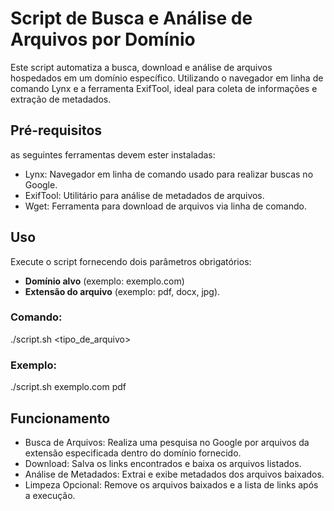 # Script de Busca e Análise de Arquivos por Domínio
Este script automatiza a busca, download e análise de arquivos hospedados em um domínio específico. Utilizando o navegador em linha de comando Lynx e a ferramenta ExifTool, ideal para coleta de informações e extração de metadados.

## Pré-requisitos
 as seguintes ferramentas devem ester instaladas:

- Lynx: Navegador em linha de comando usado para realizar buscas no Google.
- ExifTool: Utilitário para análise de metadados de arquivos.
- Wget: Ferramenta para download de arquivos via linha de comando.

## Uso
Execute o script fornecendo dois parâmetros obrigatórios:

- **Domínio alvo** (exemplo: exemplo.com)
- **Extensão do arquivo** (exemplo: pdf, docx, jpg).

### Comando:

./script.sh <alvo> <tipo_de_arquivo>

### Exemplo:

./script.sh exemplo.com pdf

## Funcionamento
- Busca de Arquivos: Realiza uma pesquisa no Google por arquivos da extensão especificada dentro do domínio fornecido.
- Download: Salva os links encontrados e baixa os arquivos listados.
- Análise de Metadados: Extrai e exibe metadados dos arquivos baixados.
- Limpeza Opcional: Remove os arquivos baixados e a lista de links após a execução.
